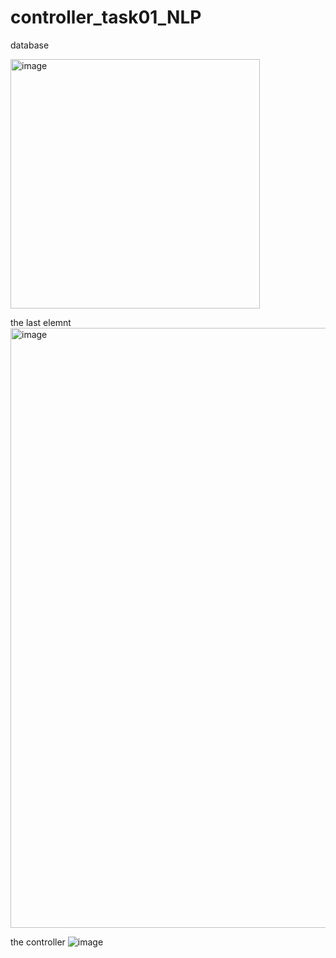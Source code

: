 # controller_task01_NLP
database

<img width="399" alt="image" src="https://github.com/shadlol1/controller_task01_NLP/assets/138799866/8404959a-b4ba-4875-85ef-af981f4a3a15">

the last elemnt
<img width="960" alt="image" src="https://github.com/shadlol1/controller_task01_NLP/assets/138799866/74d73319-57a7-4315-bd88-d419736f7ec9">

the controller
![image](https://github.com/shadlol1/controller_task01_NLP/assets/138799866/05dbcc74-b64c-4d61-bd5d-a3d25be8552c)
